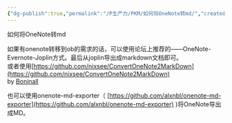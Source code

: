 ```yaml
---
{"dg-publish":true,"permalink":"/P生产力/PKM/如何将OneNote转md/","created":"2022-03-16T02:24:35.000+08:00","updated":"2024-04-24T00:43:40.340+08:00"}
---
```



如何将OneNote转md

如果有onenote转移到ob的需求的话，可以使用论坛上推荐的——OneNote-Evernote-Joplin方式。最后从joplin导出成markdown文档即可。  
或者使用[https://github.com/nixsee/ConvertOneNote2MarkDown](https://github.com/nixsee/ConvertOneNote2MarkDown)  
by [Boninall](https://publish.obsidian.md/chinesehelp/07+%E4%BF%A1%E6%81%AF%E6%BA%90%E4%B8%8E%E8%B4%A1%E7%8C%AE%E8%80%85/Boninall)

也可以使用onenote-md-exporter（ [https://github.com/alxnbl/onenote-md-exporter](https://github.com/alxnbl/onenote-md-exporter) )将OneNote导出成MD。